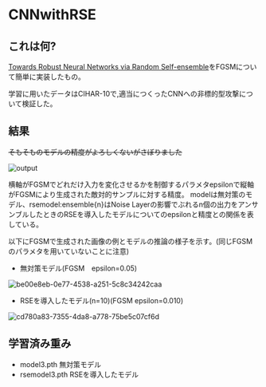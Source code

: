 # CNNwithRSE

## これは何?

[Towards Robust Neural Networks via Random Self-ensemble](https://arxiv.org/abs/1712.00673)をFGSMについて簡単に実装したもの。

学習に用いたデータはCIHAR-10で,適当につくったCNNへの非標的型攻撃について検証した。

## 結果

~~そもそものモデルの精度がよろしくないがさぼりました~~

![output](https://user-images.githubusercontent.com/46624038/206204959-d2cf2e84-9959-4a83-8971-270ca383ac0c.png)

横軸がFGSMでどれだけ入力を変化させるかを制御するパラメタepsilonで縦軸がFGSMにより生成された敵対的サンプルに対する精度。
modelは無対策のモデル、rsemodel:ensemble{n}はNoise Layerの影響でぶれるn個の出力をアンサンブルしたときのRSEを導入したモデルについてのepsilonと精度との関係を表している。

以下にFGSMで生成された画像の例とモデルの推論の様子を示す。(同じFGSMのパラメタを用いていないことに注意)

- 無対策モデル(FGSM　epsilon=0.05)

![be00e8eb-0e77-4538-a251-5c8c34242caa](https://user-images.githubusercontent.com/46624038/206206639-03dbe6a1-0cbf-421d-b4c1-9b176029a752.png)


- RSEを導入したモデル(n=10)(FGSM epsilon=0.010)


![cd780a83-7355-4da8-a778-75be5c07cf6d](https://user-images.githubusercontent.com/46624038/206206442-b5e2714b-1b0c-465a-9c88-c16b8e8fea55.png)



## 学習済み重み

- model3.pth 無対策モデル
- rsemodel3.pth RSEを導入したモデル
